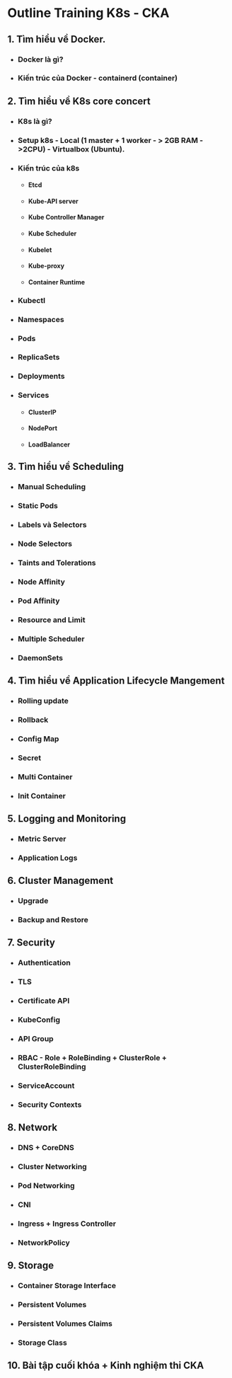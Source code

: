 # Outline Training K8s - CKA

## 1. Tìm hiểu về Docker.

- ### Docker là gì?
- ### Kiến trúc của Docker - containerd (container)

## 2. Tìm hiểu về K8s core concert

- ### K8s là gì?
- ### Setup k8s - Local (1 master + 1 worker - > 2GB RAM - >2CPU) - Virtualbox (Ubuntu).
- ### Kiến trúc của k8s
  - #### Etcd
  - #### Kube-API server
  - #### Kube Controller Manager
  - #### Kube Scheduler
  - #### Kubelet
  - #### Kube-proxy
  - #### Container Runtime
- ### Kubectl
- ### Namespaces
- ### Pods
- ### ReplicaSets
- ### Deployments
- ### Services
  - #### ClusterIP
  - #### NodePort
  - #### LoadBalancer

## 3. Tìm hiểu về Scheduling

- ### Manual Scheduling
- ### Static Pods
- ### Labels và Selectors
- ### Node Selectors
- ### Taints and Tolerations
- ### Node Affinity
- ### Pod Affinity
- ### Resource and Limit
- ### Multiple Scheduler
- ### DaemonSets

## 4. Tìm hiểu về Application Lifecycle Mangement

- ### Rolling update
- ### Rollback
- ### Config Map
- ### Secret
- ### Multi Container
- ### Init Container

## 5. Logging and Monitoring

- ### Metric Server
- ### Application Logs

## 6. Cluster Management

- ### Upgrade
- ### Backup and Restore

## 7. Security

- ### Authentication
- ### TLS
- ### Certificate API
- ### KubeConfig
- ### API Group
- ### RBAC - Role + RoleBinding + ClusterRole + ClusterRoleBinding
- ### ServiceAccount
- ### Security Contexts

## 8. Network

- ### DNS + CoreDNS
- ### Cluster Networking
- ### Pod Networking
- ### CNI
- ### Ingress + Ingress Controller
- ### NetworkPolicy

## 9. Storage

- ### Container Storage Interface
- ### Persistent Volumes
- ### Persistent Volumes Claims
- ### Storage Class

## 10. Bài tập cuối khóa + Kinh nghiệm thi CKA
